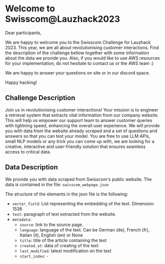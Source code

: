 # Welcome to Swisscom@Lauzhack2023

Dear participants, 

We are happy to welcome you to the Swisscom Challenge for Lauzhack 2023. This year, we are all about revolutionising customer interactions. Find the description of the challenge bellow together with some information about the data we provide you. Also, if you would like to use AWS resources for your implementation, do not hesitate to contact us or the AWS team :) 

We are happy to answer your questions on site or in our discord space. 

Happy hacking! 

## Challenge Description

Join us in revolutionising customer interactions! Your mission is to engineer a retrieval system that extracts vital information from our company website. This will help us empower our support team to answer customer queries with lightning speed, enhancing the overall user experience. We will provide you with data from the website already scraped and a set of questions and answers so that you can test your model. You are free to use LLM APIs, small NLP models or any trick you can come up with, we are looking for a creative, interactive and user-friendly solution that ensures seamless access to critical data. 

## Data Description 
We provide you with data scraped from Swisscom's public website. The data is contained in the file: ```swisscom_webpage.json```

The structure of the elements in the json file is the following: 

* ```vector_field```: List representing the embedding of the text. Dimension: 1536
* ```text```: paragraph of text extracted from the website.
* ```metadata```:
  -  ```source```: link to the source page.
  -  ```language```: language of the text. Can be German (de), French (fr), Italian (it), English (en) or None
  -  ```title```: title of the article containing the text
  -  ```created_at```: data of creating of the text
  -  ```last_modified```: latest modification on the text
  -  ```start_index```: - 
